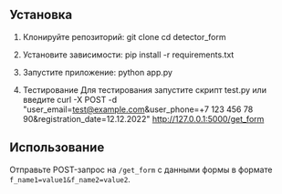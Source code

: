 ## Установка

1. Клонируйте репозиторий:
git clone <repository-url>
cd detector_form


2. Установите зависимости:
pip install -r requirements.txt


3. Запустите приложение:
python app.py


4. Тестирование
Для тестирования запустите скрипт test.py или введите 
curl -X POST -d "user_email=test@example.com&user_phone=+7 123 456 78 90&registration_date=12.12.2022" http://127.0.0.1:5000/get_form


## Использование

Отправьте POST-запрос на `/get_form` с данными формы в формате `f_name1=value1&f_name2=value2`.
